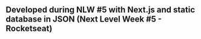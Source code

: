 ## Developed during NLW #5 with Next.js and static database in JSON (Next Level Week #5 - Rocketseat)